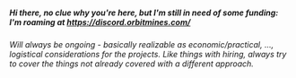 ##### Hi there, no clue why you're here, but I'm still in need of some funding: I'm roaming at https://discord.orbitmines.com/

*Will always be ongoing - basically realizable as economic/practical, ..., logistical considerations for the projects. Like things with hiring, always try to cover the things not already covered with a different approach.*



